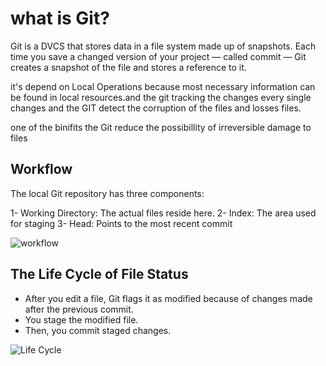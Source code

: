 # what is Git?


Git is a DVCS that stores data in a file system made up of snapshots. Each time you save a changed version of your project — called commit — Git creates a snapshot of the file and stores a reference to it.

it's depend on Local Operations because most necessary information can be found in local resources.and the git tracking the changes every single changes and the GIT detect the corruption of the files and losses files.

one of the binifits the Git reduce the possibillity of irreversible damage to files

## Workflow

The local Git repository has three components:


1- Working Directory: The actual files reside here.
2- Index: The area used for staging
3- Head: Points to the most recent commit









![workflow](https://blog.udemy.com/wp-content/uploads/2015/08/image036.png)









##  The Life Cycle of File Status
* After you edit a file, Git flags it as modified because of changes made after the previous commit.
* You stage the modified file.
* Then, you commit staged changes.







![Life Cycle](https://blog.udemy.com/wp-content/uploads/2015/08/image006.png)
